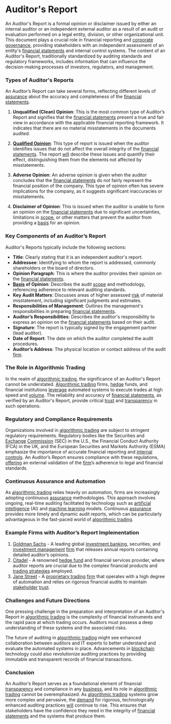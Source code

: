 # Auditor's Report

An Auditor's Report is a formal opinion or disclaimer issued by either an internal auditor or an independent external auditor as a result of an audit or evaluation performed on a legal entity, division, or other organizational unit. This document plays a crucial role in financial reporting and [corporate governance](../c/corporate_governance.md), providing stakeholders with an independent assessment of an entity's [financial statements](../f/financial_statements.md) and internal control systems. The content of an Auditor's Report, traditionally standardized by auditing standards and regulatory frameworks, includes information that can influence the decision-making processes of investors, regulators, and management.

### Types of Auditor's Reports

An Auditor’s Report can take several forms, reflecting different levels of [assurance](../a/assurance.md) about the accuracy and completeness of the [financial statements](../f/financial_statements.md).

1. **Unqualified (Clean) Opinion**: This is the most common type of Auditor’s Report and signifies that the [financial statements](../f/financial_statements.md) present a true and fair view in accordance with the applicable financial reporting framework. It indicates that there are no material misstatements in the documents audited.

2. **[Qualified Opinion](../q/qualified_opinion.md)**: This type of report is issued when the auditor identifies issues that do not affect the overall integrity of the [financial statements](../f/financial_statements.md). The report [will](../w/will.md) describe these issues and quantify their effect, distinguishing them from the elements not affected by misstatements.

3. **Adverse Opinion**: An adverse opinion is given when the auditor concludes that the [financial statements](../f/financial_statements.md) do not fairly represent the financial position of the company. This type of opinion often has severe implications for the company, as it suggests significant inaccuracies or misstatements.

4. **Disclaimer of Opinion**: This is issued when the auditor is unable to form an opinion on the [financial statements](../f/financial_statements.md) due to significant uncertainties, limitations in [scope](../s/scope.md), or other matters that prevent the auditor from providing a [basis](../b/basis.md) for an opinion.

### Key Components of an Auditor’s Report

Auditor's Reports typically include the following sections:

- **Title**: Clearly stating that it is an independent auditor's report.
- **Addressee**: Identifying to whom the report is addressed, commonly shareholders or the board of directors.
- **Opinion Paragraph**: This is where the auditor provides their opinion on the [financial statements](../f/financial_statements.md).
- **[Basis](../b/basis.md) of Opinion**: Describes the audit [scope](../s/scope.md) and methodology, referencing adherence to relevant auditing standards.
- **Key Audit Matters**: Discusses areas of higher assessed [risk](../r/risk.md) of material misstatement, including significant judgments and estimates.
- **Responsibilities of Management**: Outlines the management's responsibilities in preparing [financial statements](../f/financial_statements.md).
- **Auditor’s Responsibilities**: Describes the auditor's responsibility to express an opinion on the [financial statements](../f/financial_statements.md) based on their audit.
- **Signature**: The report is typically signed by the engagement partner (lead auditor).
- **Date of Report**: The date on which the auditor completed the audit procedures.
- **Auditor’s Address**: The physical location or contact address of the audit [firm](../f/firm.md).

### The Role in Algorithmic Trading

In the realm of [algorithmic trading](../a/accountability.md), the significance of an Auditor's Report cannot be understated. [Algorithmic trading](../a/accountability.md) firms, [hedge](../h/hedge.md) funds, and financial institutions [leverage](../l/leverage.md) automated systems to execute trades at high speed and [volume](../v/volume.md). The reliability and accuracy of [financial statements](../f/financial_statements.md), as verified by an Auditor's Report, provide critical [trust](../t/trust.md) and [transparency](../t/transparency.md) in such operations.

### Regulatory and Compliance Requirements

Organizations involved in [algorithmic trading](../a/accountability.md) are subject to stringent regulatory requirements. Regulatory bodies like the Securities and [Exchange](../e/exchange.md) [Commission](../c/commission.md) (SEC) in the U.S., the Financial Conduct Authority (FCA) in the UK, and the European Securities and Markets Authority (ESMA) emphasize the importance of accurate financial reporting and [internal controls](../i/internal_controls.md). An Auditor’s Report ensures compliance with these regulations, [offering](../o/offering.md) an external validation of the [firm](../f/firm.md)’s adherence to legal and financial standards.

### Continuous Assurance and Automation

As [algorithmic trading](../a/accountability.md) relies heavily on automation, firms are increasingly adopting continuous [assurance](../a/assurance.md) methodologies. This approach involves ongoing, real-time auditing facilitated by technology such as [artificial intelligence](../a/artificial_intelligence_in_trading.md) (AI) and [machine learning](../m/machine_learning.md) models. Continuous [assurance](../a/assurance.md) provides more timely and dynamic audit reports, which can be particularly advantageous in the fast-paced world of [algorithmic trading](../a/accountability.md).

### Example Firms with Auditor’s Report Implementation

1. [Goldman Sachs](https://www.goldmansachs.com) - A leading global [investment banking](../i/investment_banking.md), securities, and [investment management](../i/investment_management.md) [firm](../f/firm.md) that releases annual reports containing detailed auditor’s opinions.
2. [Citadel](https://www.citadel.com) - A renowned [hedge fund](../h/hedge_fund.md) and financial services provider, where auditor reports are crucial due to the complex financial products and [trading strategies](../t/trading_strategies.md) employed.
3. [Jane Street](https://www.janestreet.com) - A [proprietary trading](../p/proprietary_trading.md) [firm](../f/firm.md) that operates with a high degree of automation and relies on rigorous financial audits to maintain [stakeholder](../s/stakeholder.md) [trust](../t/trust.md).

### Challenges and Future Directions

One pressing challenge in the preparation and interpretation of an Auditor's Report in [algorithmic trading](../a/accountability.md) is the complexity of financial instruments and the rapid pace at which trading occurs. Auditors must possess a deep understanding of these systems and the associated risks. 

The future of auditing in [algorithmic trading](../a/accountability.md) might see enhanced collaboration between auditors and IT experts to better understand and evaluate the automated systems in place. Advancements in [blockchain](../b/blockchain_in_trading.md) technology could also revolutionize auditing practices by providing immutable and transparent records of financial transactions.

### Conclusion

An Auditor’s Report serves as a foundational element of financial [transparency](../t/transparency.md) and compliance in any [business](../b/business.md), and its role in [algorithmic trading](../a/accountability.md) cannot be overemphasized. As [algorithmic trading](../a/accountability.md) systems grow more complex and pervasive, the [demand](../d/demand.md) for rigorous, technologically enhanced auditing practices [will](../w/will.md) continue to rise. This ensures that stakeholders have the confidence they need in the integrity of [financial statements](../f/financial_statements.md) and the systems that produce them.